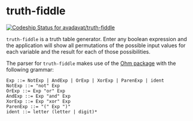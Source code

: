 # truth-fiddle

[![Codeship Status for avadavat/truth-fiddle](https://app.codeship.com/projects/256103c0-c0a3-0137-a7a3-022fcc454e27/status?branch=master)](https://app.codeship.com/projects/365921)

`truth-fiddle` is a truth table generator. Enter any boolean expression and the application will show all permutations of the possible input values for each variable and the result for each of those possibilities.

The parser for `truth-fiddle` makes use of the [Ohm package](https://github.com/harc/ohm) with the following grammar:
```
Exp ::= NotExp | AndExp | OrExp | XorExp | ParenExp | ident
NotExp ::= "not" Exp
OrExp ::= Exp "or" Exp
AndExp ::= Exp "and" Exp
XorExp ::= Exp "xor" Exp
ParenExp ::= "(" Exp ")"
ident ::= letter (letter | digit)*
```
